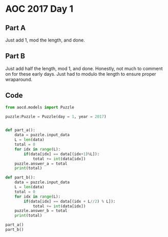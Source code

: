 # AOC 2017 Day 1

## Part A 

Just add 1, mod the length, and done.

## Part B

Just add half the length, mod 1, and done. Honestly, not much to comment on for these early days. Just had to modulo the length to ensure proper wraparound.

## Code

```python
from aocd.models import Puzzle

puzzle:Puzzle = Puzzle(day = 1, year = 2017)


def part_a():
    data = puzzle.input_data
    L = len(data)
    total = 0
    for idx in range(L):
        if(data[idx] == data[(idx+1)%L]):
            total += int(data[idx])
    puzzle.answer_a = total
    print(total)

def part_b():
    data = puzzle.input_data
    L = len(data)
    total = 0
    for idx in range(L):
        if(data[idx] == data[(idx + L//2) % L]):
            total += int(data[idx])
    puzzle.answer_b = total
    print(total)

part_a()
part_b()
```